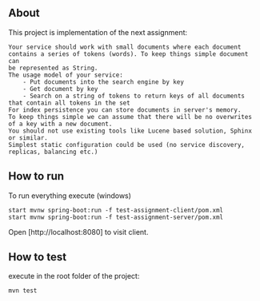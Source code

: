 ## About
This project is implementation of the next assignment:

```
Your service should work with small documents where each document contains a series of tokens (words). To keep things simple document can
be represented as String.
The usage model of your service:
    - Put documents into the search engine by key
    - Get document by key
    - Search on a string of tokens to return keys of all documents that contain all tokens in the set
For index persistence you can store documents in server's memory.
To keep things simple we can assume that there will be no overwrites of a key with a new document.
You should not use existing tools like Lucene based solution, Sphinx or similar.
Simplest static configuration could be used (no service discovery, replicas, balancing etc.)
```
 
## How to run
To run everything execute (windows)

```
start mvnw spring-boot:run -f test-assignment-client/pom.xml
start mvnw spring-boot:run -f test-assignment-server/pom.xml
```

Open [http://localhost:8080] to visit client.


## How to test
execute in the root folder of the project:

```
mvn test
```